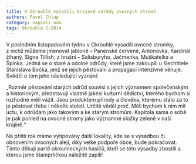 ```yaml
---
title: V Okrouhlé vysadili krajové odrůdy ovocných stromů
authors: Pavel Chlup
category: napsali nám
tags: Okrouhlá 1-2014
---
```


V posledním listopadovém týdnu v Okrouhlé vysadili ovocné stromky, z nichž můžeme jmenovat jabloně – Panenské červené, Antonovka, Kardinál žíhaný, Signe Tillish, z hrušní – Salisburyho, Jačmenka, Muškatelka a Špinka. Jedná se o staré a odolné odrůdy, které jsme zakoupili u šlechtitele Stanislava Bočka, jenž se jejich pěstování a propagaci intenzivně věnuje. Svědčí o tom jeho následující vyznání:

„Rozměr pěstování starých odrůd souvisí s jejich významem společenským a historickým, představují vlastně jakési kulturní dědictví, kterého bychom si rozhodně měli vážit. Jsou produktem přírody a člověka, kterému stálo za to je pěstovat třeba i několik století. Určitě věděl proč. Měli bychom k nim mít úctu, k odrůdám jako takovým a ke starým stromům. Kapitola sama o sobě je pak pohled na ovocné stromy jako významné složky zeleně v naší krajině.“

Na příští rok máme vytipovány další lokality, kde se s výsadbou či obnovením ovocných alejí, díky velké podpoře obce, bude pokračovat. Tímto děkuji partě okrouhleckých hasičů, kteří se této výsadby zhostili a kterou jsme štamprličkou náležitě zapili!